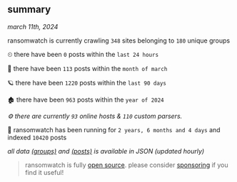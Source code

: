 
## summary
_march 11th, 2024_

ransomwatch is currently crawling `348` sites belonging to `180` unique groups

⏲ there have been `0` posts within the `last 24 hours`

🦈 there have been `113` posts within the `month of march`

🪐 there have been `1220` posts within the `last 90 days`

🏚 there have been `963` posts within the `year of 2024`

_⚙️ there are currently `93` online hosts & `110` custom parsers._

🦕 ransomwatch has been running for `2 years, 6 months and 4 days` and indexed `10420` posts

_all data  [(groups)](http://ransomwhat.telemetry.ltd/groups) and [(posts)](http://ransomwhat.telemetry.ltd/posts) is available in JSON (updated hourly)_

> ransomwatch is fully [open source](https://github.com/joshhighet/ransomwatch#ransomwatch--). please consider [sponsoring](https://github.com/sponsors/joshhighet) if you find it useful!
